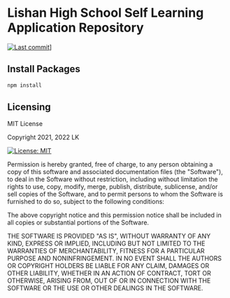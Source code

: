 # Lishan High School Self Learning Application Repository

[![Last commit](https://badgen.net/github/last-commit/micromatch/micromatch)](https://github.com/LK152/School_dev)\]

## Install Packages

```sh
npm install
```

## Licensing

MIT License

Copyright 2021, 2022 LK

[![License: MIT](https://img.shields.io/badge/License-MIT-yellow.svg)](https://opensource.org/licenses/MIT)  

Permission is hereby granted, free of charge, to any person obtaining a copy
of this software and associated documentation files (the "Software"), to deal
in the Software without restriction, including without limitation the rights
to use, copy, modify, merge, publish, distribute, sublicense, and/or sell
copies of the Software, and to permit persons to whom the Software is
furnished to do so, subject to the following conditions:

The above copyright notice and this permission notice shall be included in all
copies or substantial portions of the Software.

THE SOFTWARE IS PROVIDED "AS IS", WITHOUT WARRANTY OF ANY KIND, EXPRESS OR
IMPLIED, INCLUDING BUT NOT LIMITED TO THE WARRANTIES OF MERCHANTABILITY,
FITNESS FOR A PARTICULAR PURPOSE AND NONINFRINGEMENT. IN NO EVENT SHALL THE
AUTHORS OR COPYRIGHT HOLDERS BE LIABLE FOR ANY CLAIM, DAMAGES OR OTHER
LIABILITY, WHETHER IN AN ACTION OF CONTRACT, TORT OR OTHERWISE, ARISING FROM,
OUT OF OR IN CONNECTION WITH THE SOFTWARE OR THE USE OR OTHER DEALINGS IN THE
SOFTWARE.
